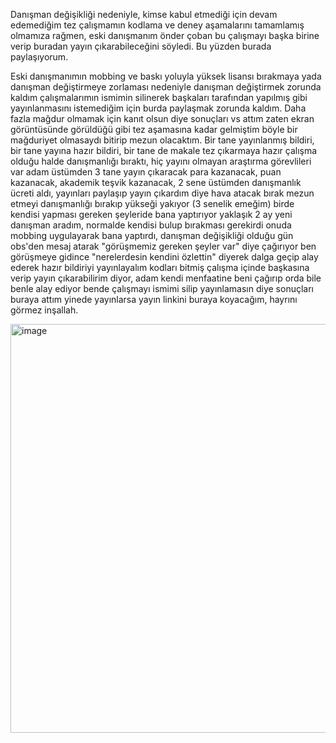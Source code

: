 Danışman değişikliği nedeniyle, kimse kabul etmediği için devam edemediğim tez çalışmamın kodlama ve deney aşamalarını tamamlamış olmamıza rağmen, eski danışmanım önder çoban bu çalışmayı başka birine verip buradan yayın çıkarabileceğini söyledi. Bu yüzden burada paylaşıyorum.

Eski danışmanımın mobbing ve baskı yoluyla yüksek lisansı bırakmaya yada danışman değiştirmeye zorlaması nedeniyle danışman değiştirmek zorunda kaldım çalışmalarımın ismimin silinerek başkaları tarafından yapılmış gibi yayınlanmasını istemediğim için burda paylaşmak zorunda kaldım. Daha fazla mağdur olmamak için kanıt olsun diye sonuçları vs attım zaten ekran görüntüsünde görüldüğü gibi tez aşamasına kadar gelmiştim böyle bir mağduriyet olmasaydı bitirip mezun olacaktım. Bir tane yayınlanmış bildiri, bir tane yayına hazır bildiri, bir tane de makale tez çıkarmaya hazır çalışma olduğu halde danışmanlığı bıraktı, hiç yayını olmayan araştırma görevlileri var adam üstümden 3 tane yayın çıkaracak para kazanacak, puan kazanacak, akademik teşvik kazanacak, 2 sene üstümden danışmanlık ücreti aldı, yayınları paylaşıp yayın çıkardım diye hava atacak bırak mezun etmeyi danışmanlığı bırakıp yükseği yakıyor (3 senelik emeğim) birde kendisi yapması gereken şeyleride bana yaptırıyor yaklaşık 2 ay yeni danışman aradım, normalde kendisi bulup bırakması gerekirdi onuda mobbing uygulayarak bana yaptırdı, danışman değişikliği olduğu gün obs'den mesaj atarak "görüşmemiz gereken şeyler var" diye çağırıyor ben görüşmeye gidince "nerelerdesin kendini özlettin" diyerek dalga geçip alay ederek hazır bildiriyi yayınlayalım kodları bitmiş çalışma içinde başkasına verip yayın çıkarabilirim diyor, adam kendi menfaatine beni çağırıp orda bile benle alay ediyor bende çalışmayı ismimi silip yayınlamasın diye sonuçları buraya attım yinede yayınlarsa yayın linkini buraya koyacağım, hayrını görmez inşallah. 


<img width="1080" height="654" alt="image" src="https://github.com/user-attachments/assets/97437180-50b8-4ba7-b0c7-59d1915c7578" />

